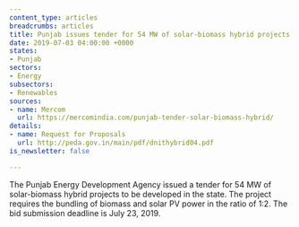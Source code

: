 ```yaml
---
content_type: articles
breadcrumbs: articles
title: Punjab issues tender for 54 MW of solar-biomass hybrid projects
date: 2019-07-03 04:00:00 +0000
states:
- Punjab
sectors:
- Energy
subsectors:
- Renewables
sources:
- name: Mercom
  url: https://mercomindia.com/punjab-tender-solar-biomass-hybrid/
details:
- name: Request for Proposals
  url: http://peda.gov.in/main/pdf/dnithybrid04.pdf
is_newsletter: false

---
```

The Punjab Energy Development Agency issued a tender for 54 MW of solar-biomass hybrid projects to be developed in the state. The project requires the bundling of biomass and solar PV power in the ratio of 1:2. The bid submission deadline is July 23, 2019.
